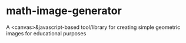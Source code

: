 # math-image-generator
A &lt;canvas>&amp;javascript-based tool/library for creating simple geometric images for educational purposes
